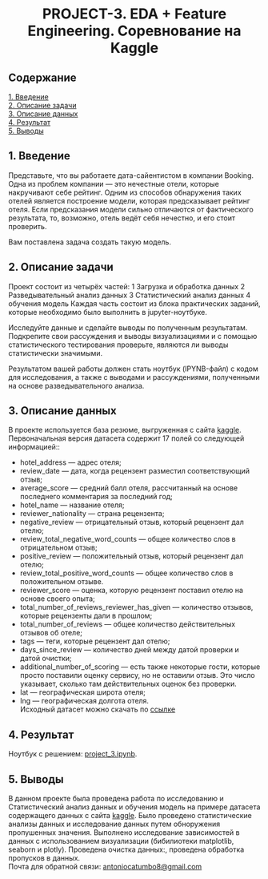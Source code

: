 # <center>PROJECT-3. EDA + Feature Engineering. Соревнование на Kaggle

## Содержание

[1. Введение](https://github.com/evangelistafoxtrot/Project_3.git)  
[2. Описание задачи](https://github.com/evangelistafoxtrot/Project_3.git)   
[3. Описание данных](https://github.com/evangelistafoxtrot/Project_3.git)         
[4. Результат](https://github.com/evangelistafoxtrot/Project_3.git)          
[5. Выводы](https://github.com/evangelistafoxtrot/Project_3.git)    

## 1. Введение

Представьте, что вы работаете дата-сайентистом в компании Booking. Одна из проблем компании — это нечестные отели, которые накручивают себе рейтинг.
Одним из способов обнаружения таких отелей является построение модели, которая предсказывает рейтинг отеля. Если предсказания модели сильно отличаются от 
фактического результата, то, возможно, отель ведёт себя нечестно, и его стоит проверить.

Вам поставлена задача создать такую модель.     
      

## 2. Описание задачи

Проект состоит из четырёх частей:
1 Загрузка и обработка данных
2 Разведывательный анализ данных
3 Статистический анализ данных
4 обучения модель
Каждая часть состоит из блока практических заданий, которые необходимо было выполнить в jupyter-ноутбуке.      

Исследуйте данные и сделайте выводы по полученным результатам. Подкрепите свои рассуждения и выводы визуализациями и с помощью статистического тестирования проверьте, являются ли выводы статистически значимыми.

Результатом вашей работы должен стать ноутбук (IPYNB-файл) с кодом для исследования, а также с выводами и рассуждениями, полученными на основе разведывательного анализа.

## 3. Описание данных

В проекте используется база резюме, выгруженная с сайта [kaggle](https://www.kaggle.com/competitions/sf-booking).        
Первоначальная версия датасета содержит 17 полей со следующей информацией::                     
* hotel_address — адрес отеля;
* review_date — дата, когда рецензент разместил соответствующий отзыв;
* average_score — средний балл отеля, рассчитанный на основе последнего комментария за последний год;
* hotel_name — название отеля;
* reviewer_nationality — страна рецензента;
* negative_review — отрицательный отзыв, который рецензент дал отелю;
* review_total_negative_word_counts — общее количество слов в отрицательном отзыв;
* positive_review — положительный отзыв, который рецензент дал отелю;
* review_total_positive_word_counts — общее количество слов в положительном отзыве.
* reviewer_score — оценка, которую рецензент поставил отелю на основе своего опыта;
* total_number_of_reviews_reviewer_has_given — количество отзывов, которые рецензенты дали в прошлом;
* total_number_of_reviews — общее количество действительных отзывов об отеле;
* tags — теги, которые рецензент дал отелю;
* days_since_review — количество дней между датой проверки и датой очистки;
* additional_number_of_scoring — есть также некоторые гости, которые просто поставили оценку сервису, но не оставили отзыв. Это число указывает, сколько там действительных оценок без проверки.
* lat — географическая широта отеля;
* lng — географическая долгота отеля.           
Исходный датасет можно скачать по [ссылке](https://www.kaggle.com/competitions/sf-booking)    

## 4. Результат

Ноутбук с решением: [project_3.ipynb](https://github.com/evangelistafoxtrot/Project_3.git).             


## 5. Выводы

В данном проекте была проведена работа по исследованию и Статистический анализ данных и обучения модель на примере датасета содержащего данных с сайта [kaggle](https://www.kaggle.com/competitions/sf-booking).
Было проведено статистические анализы данных и исследование данных путем обноружения пропушенных значения. Выполнено исследование зависимостей в данных с использованием визуализации (бибилиотеки matplotlib, seaborn и plotly). Проведена очистка данных:, проведена обработка пропусков в данных.      
Почта для обратной связи: antoniocatumbo8@gmail.com  
